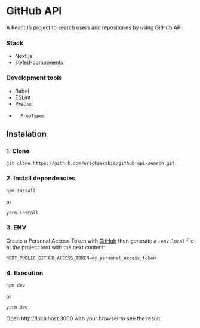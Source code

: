 # GitHub API

A ReactJS project to search users and repositories by using GitHub API.

### Stack

-   Next.js
-   styled-components

### Development tools

-   Babel
-   ESLint
-   Prettier
-       PropTypes

## Instalation

### 1. Clone

```
git clone https://github.com/ericksarabia/github-api-search.git
```

### 2. Install dependencies

```
npm install
```

or

```
yarn install
```

### 3. ENV

Create a Personal Access Token with [GitHub](https://docs.github.com/en/github/authenticating-to-github/creating-a-personal-access-token) then generate a `.env.local` file at the project root with the next content:

```
NEXT_PUBLIC_GITHUB_ACCESS_TOKEN=my_personal_access_token

```

### 4. Execution

```
npm dev
```

or

```
yarn dev
```

Open http://localhost:3000 with your browser to see the result.
